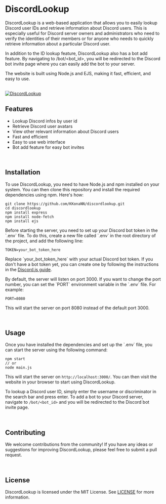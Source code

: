 <h1>DiscordLookup</h1>

DiscordLookup is a web-based application that allows you to easily lookup Discord user IDs and retrieve information about Discord users. This is especially useful for Discord server owners and administrators who need to verify the identities of their members or for anyone who needs to quickly retrieve information about a particular Discord user.

In addition to the ID lookup feature, DiscordLookup also has a bot add feature. By navigating to /bot/<bot_id>, you will be redirected to the Discord bot invite page where you can easily add the bot to your server.

The website is built using Node.js and EJS, making it fast, efficient, and easy to use.

<br>

<a href="https://github.com/KKonaNN/discordlookup">
  <img src="https://img.shields.io/badge/DiscordLookup-Check%20out%20the%20project-brightgreen" alt="DiscordLookup">
</a>

<br>

<h2>Features</h2>

<ul>
  <li>Lookup Discord infos by user id</li>
  <li>Retrieve Discord user avatars</li>
  <li>View other relevant information about Discord users</li>
  <li>Fast and efficient</li>
  <li>Easy to use web interface</li>
  <li>Bot add feature for easy bot invites</li>
</ul>

<br>

<h2>Installation</h2>

<p>To use DiscordLookup, you need to have Node.js and npm installed on your system. You can then clone this repository and install the required dependencies using npm. Here's how:</p>

<pre><code>git clone https://github.com/KKonaNN/discordlookup.git
cd discordlookup
npm install express
npm install node-fetch
npm install ejs
</code></pre>

<p>Before starting the server, you need to set up your Discord bot token in the `.env` file. To do this, create a new file called `.env` in the root directory of the project, and add the following line:</p>

<pre><code>TOKEN=your_bot_token_here</code></pre>

<p>Replace `your_bot_token_here` with your actual Discord bot token. If you don't have a bot token yet, you can create one by following the instructions in the <a href="https://discordjs.guide/preparations/setting-up-a-bot-application.html#creating-your-bot">Discord.js guide</a>.</p>

<p>By default, the server will listen on port 3000. If you want to change the port number, you can set the `PORT` environment variable in the `.env` file. For example:</p>

<pre><code>PORT=8080</code></pre>

<p>This will start the server on port 8080 instead of the default port 3000.</p>

<br>

<h2>Usage</h2>

<p>Once you have installed the dependencies and set up the `.env` file, you can start the server using the following command:</p>

<pre><code>npm start
// or
node main.js
</code></pre>

<p>This will start the server on <code>http://localhost:3000/</code>. You can then visit the website in your browser to start using DiscordLookup.</p>

<p>To lookup a Discord user ID, simply enter the username or discriminator in the search bar and press enter. To add a bot to your Discord server, navigate to <code>/bot/&lt;bot_id&gt;</code> and you will be redirected to the Discord bot invite page.</p>

<br>

<h2>Contributing</h2>

<p>We welcome contributions from the community! If you have any ideas or suggestions for improving DiscordLookup, please feel free to submit a pull request.</p>

<br>

<h2>License</h2>

<p>DiscordLookup is licensed under the MIT License. See <a href="https://github.com/your-username/discordlookup/blob/main/LICENSE">LICENSE</a> for more information.</p>
